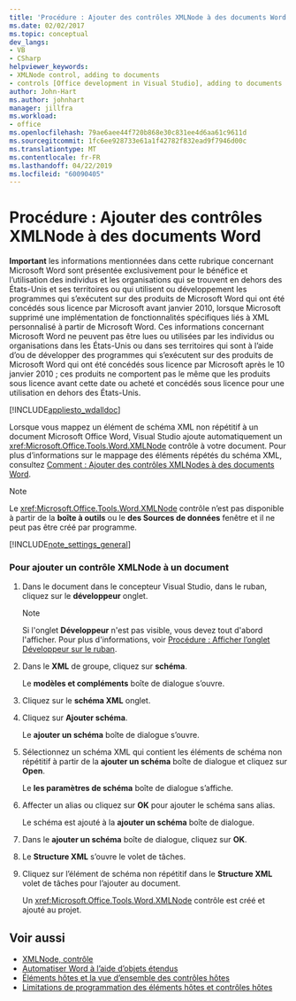 ```yaml
---
title: 'Procédure : Ajouter des contrôles XMLNode à des documents Word'
ms.date: 02/02/2017
ms.topic: conceptual
dev_langs:
- VB
- CSharp
helpviewer_keywords:
- XMLNode control, adding to documents
- controls [Office development in Visual Studio], adding to documents
author: John-Hart
ms.author: johnhart
manager: jillfra
ms.workload:
- office
ms.openlocfilehash: 79ae6aee44f720b868e30c831ee4d6aa61c9611d
ms.sourcegitcommit: 1fc6ee928733e61a1f42782f832ead9f7946d00c
ms.translationtype: MT
ms.contentlocale: fr-FR
ms.lasthandoff: 04/22/2019
ms.locfileid: "60090405"
---
```

# <a name="how-to-add-xmlnode-controls-to-word-documents"></a>Procédure : Ajouter des contrôles XMLNode à des documents Word
  **Important** les informations mentionnées dans cette rubrique concernant Microsoft Word sont présentée exclusivement pour le bénéfice et l’utilisation des individus et les organisations qui se trouvent en dehors des États-Unis et ses territoires ou qui utilisent ou développement les programmes qui s’exécutent sur des produits de Microsoft Word qui ont été concédés sous licence par Microsoft avant janvier 2010, lorsque Microsoft supprimé une implémentation de fonctionnalités spécifiques liés à XML personnalisé à partir de Microsoft Word. Ces informations concernant Microsoft Word ne peuvent pas être lues ou utilisées par les individus ou organisations dans les États-Unis ou dans ses territoires qui sont à l’aide d’ou de développer des programmes qui s’exécutent sur des produits de Microsoft Word qui ont été concédés sous licence par Microsoft après le 10 janvier 2010 ; ces produits ne comportent pas le même que les produits sous licence avant cette date ou acheté et concédés sous licence pour une utilisation en dehors des États-Unis.

 [!INCLUDE[appliesto_wdalldoc](../vsto/includes/appliesto-wdalldoc-md.md)]

 Lorsque vous mappez un élément de schéma XML non répétitif à un document Microsoft Office Word, Visual Studio ajoute automatiquement un <xref:Microsoft.Office.Tools.Word.XMLNode> contrôle à votre document. Pour plus d’informations sur le mappage des éléments répétés du schéma XML, consultez [Comment : Ajouter des contrôles XMLNodes à des documents Word](../vsto/how-to-add-xmlnodes-controls-to-word-documents.md).

> [!NOTE]
>  Le <xref:Microsoft.Office.Tools.Word.XMLNode> contrôle n’est pas disponible à partir de la **boîte à outils** ou le **des Sources de données** fenêtre et il ne peut pas être créé par programme.

 [!INCLUDE[note_settings_general](../sharepoint/includes/note-settings-general-md.md)]

### <a name="to-add-an-xmlnode-control-to-a-document"></a>Pour ajouter un contrôle XMLNode à un document

1. Dans le document dans le concepteur Visual Studio, dans le ruban, cliquez sur le **développeur** onglet.

    > [!NOTE]
    >  Si l'onglet **Développeur** n'est pas visible, vous devez tout d'abord l'afficher. Pour plus d'informations, voir [Procédure : Afficher l’onglet Développeur sur le ruban](../vsto/how-to-show-the-developer-tab-on-the-ribbon.md).

2. Dans le **XML** de groupe, cliquez sur **schéma**.

     Le **modèles et compléments** boîte de dialogue s’ouvre.

3. Cliquez sur le **schéma XML** onglet.

4. Cliquez sur **Ajouter schéma**.

     Le **ajouter un schéma** boîte de dialogue s’ouvre.

5. Sélectionnez un schéma XML qui contient les éléments de schéma non répétitif à partir de la **ajouter un schéma** boîte de dialogue et cliquez sur **Open**.

     Le **les paramètres de schéma** boîte de dialogue s’affiche.

6. Affecter un alias ou cliquez sur **OK** pour ajouter le schéma sans alias.

     Le schéma est ajouté à la **ajouter un schéma** boîte de dialogue.

7. Dans le **ajouter un schéma** boîte de dialogue, cliquez sur **OK**.

8. Le **Structure XML** s’ouvre le volet de tâches.

9. Cliquez sur l’élément de schéma non répétitif dans le **Structure XML** volet de tâches pour l’ajouter au document.

     Un <xref:Microsoft.Office.Tools.Word.XMLNode> contrôle est créé et ajouté au projet.

## <a name="see-also"></a>Voir aussi
- [XMLNode, contrôle](../vsto/xmlnode-control.md)
- [Automatiser Word à l’aide d’objets étendus](../vsto/automating-word-by-using-extended-objects.md)
- [Éléments hôtes et la vue d’ensemble des contrôles hôtes](../vsto/host-items-and-host-controls-overview.md)
- [Limitations de programmation des éléments hôtes et contrôles hôtes](../vsto/programmatic-limitations-of-host-items-and-host-controls.md)
